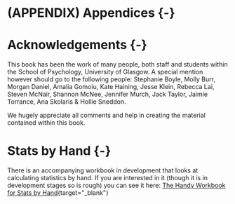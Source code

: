 # (APPENDIX) Appendices {-} 

# Acknowledgements {-}

This book has been the work of many people, both staff and students within the School of Psychology, University of Glasgow. A special mention however should go to the following people: Stephanie Boyle, Molly Burr, Morgan Daniel, Amalia Gomoiu, Kate Haining, Jesse Klein, Rebecca Lai, Steven McNair, Shannon McNee, Jennifer Murch, Jack Taylor, Jaimie Torrance, Ana Skolaris & Hollie Sneddon.

We hugely appreciate all comments and help in creating the material contained within this book.


# Stats by Hand {-}

There is an accompanying workbook in development that looks at calculating statistics by hand. If you are interested in it (though it is in development stages so is rough) you can see it here: [The Handy Workbook for Stats by Hand](https://psyteachr.github.io/handyworkbook/){target="_blank"}
